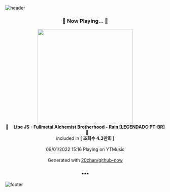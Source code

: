 ![header](https://capsule-render.vercel.app/api?type=wave&height=170&section=header&text=Hi.%20I'm%20SHIFT&fontColor=090707&fontAlignX=45&fontAlignY=65&fontSize=100)

<h3 align="center">🎵 Now Playing... 🎵</h3>
<p align="center">
  <a href="https://music.youtube.com/watch?v=4Kyfog3LY6Y">
    <img width="300" src="https://i.ytimg.com/vi/4Kyfog3LY6Y/sddefault.jpg?sqp=-oaymwEWCJADEOEBIAQqCghqEJQEGHgg6AJIWg&rs">
  </a>
  <br>
  🎵&nbsp&nbsp&nbsp <b>Lipe JS - Fullmetal Alchemist Brotherhood - Rain [LEGENDADO PT-BR]</b> &nbsp&nbsp&nbsp🎵
  <br>
  included in <b>[ 조회수 4.3만회 ]</b>
  
  <br />
  <br />
  09/01/2022 15:16 Playing on YTMusic
  <br />
  <br />
  Generated with <a href="https://github.com/20chan/github-now">20chan/github-now</a>
</p>

<h3 align="center">•••</h3>

![footer](https://capsule-render.vercel.app/api?type=wave&height=150&section=footer)
